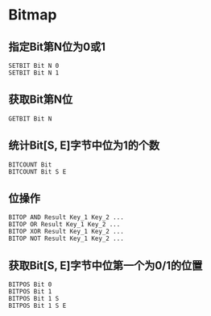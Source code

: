 # Bitmap

## 指定Bit第N位为0或1

    SETBIT Bit N 0
    SETBIT Bit N 1

## 获取Bit第N位

    GETBIT Bit N

## 统计Bit[S, E]字节中位为1的个数

    BITCOUNT Bit
    BITCOUNT Bit S E

## 位操作

    BITOP AND Result Key_1 Key_2 ...
    BITOP OR Result Key_1 Key_2 ...
    BITOP XOR Result Key_1 Key_2 ...
    BITOP NOT Result Key_1 Key_2 ...

## 获取Bit[S, E]字节中位第一个为0/1的位置

    BITPOS Bit 0
    BITPOS Bit 1
    BITPOS Bit 1 S
    BITPOS Bit 1 S E
